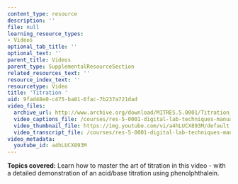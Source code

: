 ```yaml
---
content_type: resource
description: ''
file: null
learning_resource_types:
- Videos
optional_tab_title: ''
optional_text: ''
parent_title: Videos
parent_type: SupplementalResourceSection
related_resources_text: ''
resource_index_text: ''
resourcetype: Video
title: 'Titration '
uid: 9fad48e0-c475-ba81-6fac-7b237a721dad
video_files:
  archive_url: http://www.archive.org/download/MITRES.5.0001/Titration_MitDigitalLabTechniquesManual.mp4
  video_captions_file: /courses/res-5-0001-digital-lab-techniques-manual-spring-2007/9bee285c20095cf8b105f69d36a265de_a4hLUCX893M.vtt
  video_thumbnail_file: https://img.youtube.com/vi/a4hLUCX893M/default.jpg
  video_transcript_file: /courses/res-5-0001-digital-lab-techniques-manual-spring-2007/42c4ed9fe670c948824c9aa3b5b9f89b_a4hLUCX893M.pdf
video_metadata:
  youtube_id: a4hLUCX893M
---
```


**Topics covered:** Learn how to master the art of titration in this video - with a detailed demonstration of an acid/base titration using phenolphthalein.